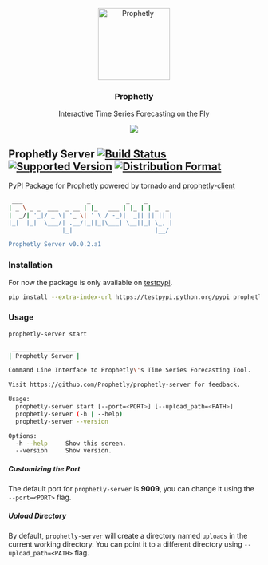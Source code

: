 <p align="center">
  <a href="http://prophetly.github.io">
    <img alt="Prophetly" src="https://avatars2.githubusercontent.com/u/26736074?v=3&s=150" width="144">
  </a>
</p>

<h3 align="center">
  Prophetly
</h3>

<p align="center">
  Interactive Time Series Forecasting on the Fly
</p>

<p align="center">
  <a href="https://github.com/Prophetly/Prophetly">
    <img src="https://img.shields.io/badge/phase-develoment-brightgreen.svg">
  </a>
</p>

## Prophetly Server [![Build Status][build-img]][build] [![Supported Version][version-img]][version] [![Distribution Format][format-img]][format]

PyPI Package for Prophetly powered by tornado and [prophetly-client](https://github.com/Prophetly/prophetly-client)

```bash
 ___                  _          _    _
| _ \ _ _  ___  _ __ | |_   ___ | |_ | | _  _
|  _/| '_|/ _ \| '_ \| ' \ / -_)|  _|| || || |
|_|  |_|  \___/| .__/|_||_|\___| \__||_| \_, |
               |_|                       |__/

Prophetly Server v0.0.2.a1
```

### Installation

For now the package is only available on [testpypi](https://testpypi.python.org/pypi/prophetly-server).

```bash
pip install --extra-index-url https://testpypi.python.org/pypi prophetly-server
```

### Usage

```bash
prophetly-server start
```

```bash
 __________________
| Prophetly Server |

Command Line Interface to Prophetly\'s Time Series Forecasting Tool.

Visit https://github.com/Prophetly/prophetly-server for feedback.

Usage:
  prophetly-server start [--port=<PORT>] [--upload_path=<PATH>]
  prophetly-server (-h | --help)
  prophetly-server --version

Options:
  -h --help     Show this screen.
  --version     Show version.
```

##### Customizing the Port

The default port for `prophetly-server` is **9009**, you can change it using the `--port=<PORT>` flag.

##### Upload Directory

By default, `prophetly-server` will create a directory named `uploads` in the current working directory. You can point it to a different directory using `--upload_path=<PATH>` flag.

[build-img]: https://travis-ci.org/Prophetly/prophetly-server.svg?branch=master
[build]: https://travis-ci.org/Prophetly/prophetly-server
[version-img]: https://img.shields.io/badge/Python-2.7,%203.4,%203.5,%203.6-brightgreen.svg
[version]: https://github.com/Prophetly/prophetly-server
[format-img]: https://img.shields.io/badge/format-wheel-brightgreen.svg
[format]: https://github.com/Prophetly/prophetly-server
